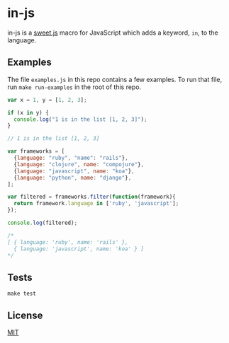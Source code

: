 # in-js

in-js is a [sweet.js](http://sweetjs.org/) macro for JavaScript which adds a keyword, `in`, to the language.

## Examples

The file `examples.js` in this repo contains a few examples. To run that file, run `make run-examples` in the root of this repo.

```javascript
var x = 1, y = [1, 2, 3];

if (x in y) {
  console.log("1 is in the list [1, 2, 3]");
}

// 1 is in the list [1, 2, 3]
```

```javascript
var frameworks = [
  {language: "ruby", "name": "rails"},
  {language: "clojure", name: "compojure"},
  {language: "javascript", name: "koa"},
  {language: "python", name: "django"},
];

var filtered = frameworks.filter(function(framework){
  return framework.language in ['ruby', 'javascript'];
});

console.log(filtered);

/*
[ { language: 'ruby', name: 'rails' },
  { language: 'javascript', name: 'koa' } ]
*/
```

## Tests

`make test`

## License

[MIT](https://github.com/benjreinhart/in-js/blob/master/LICENSE.txt)
